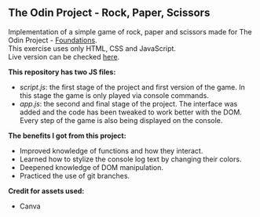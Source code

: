 ## The Odin Project - Rock, Paper, Scissors

Implementation of a simple game of rock, paper and scissors made for The Odin Project - [Foundations](https://www.theodinproject.com/paths/foundations/courses/foundations/lessons/rock-paper-scissors).<br>
This exercise uses only HTML, CSS and JavaScript.<br>
Live version can be checked [here](https://thnardg.github.io/rockpaperscissorsJS/).

**This repository has two JS files:** <br>
- _script.js_: the first stage of the project and first version of the game. In this stage the game is only played via console commands.
- _app.js_: the second and final stage of the project. The interface was added and the code has been tweaked to work better with the DOM. Every step of the game is also being displayed on the console.

**The benefits I got from this project:**

- Improved knowledge of functions and how they interact.
- Learned how to stylize the console log text by changing their colors.
- Deepened knowledge of DOM manipulation.
- Practiced the use of git branches.

**Credit for assets used:**

- Canva
